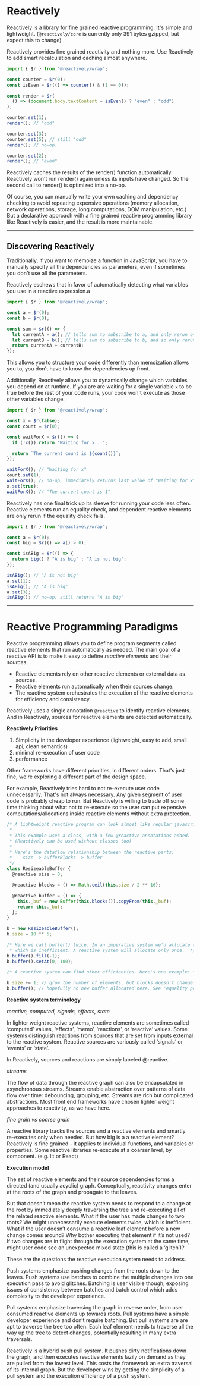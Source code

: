 # Reactively

Reactively is a library for fine grained reactive programming.
It's simple and lightweight.
(`@reactively/core` is currently only 391 bytes gzipped, but expect this to change)

Reactively provides fine grained reactivity and nothing more.
Use Reactively to add smart recalculation and caching almost anywhere.

```ts
import { $r } from "@reactively/wrap";

const counter = $r(0);
const isEven = $r(() => counter() & (1 == 0));

const render = $r(
  () => (document.body.textContent = isEven() ? "even" : "odd")
);

counter.set(1);
render(); // "odd"

counter.set(3);
counter.set(5); // still "odd"
render(); // no-op.

counter.set(2);
render(); // "even"
```

Reactively caches the results of the render() function
automatically. Reactively won't run render() again unless its inputs have changed.
So the second call to render() is optimized into a no-op.

Of course, you can manually write your own caching and dependency checking
to avoid repeating expensive operations
(memory allocation, network operations, storage, long computations, DOM manipulation, etc.)
But a declarative approach with a fine grained reactive programming library like Reactively
is easier, and the result is more maintainable.

---

## Discovering Reactively

Traditionally, if you want to memoize a function in JavaScript, you have to manually specify all the dependencies as parameters, even if sometimes you don't use all the parameters.

Reactively eschews that in favor of automatically detecting what variables you use in a reactive expression.a

```ts
import { $r } from "@reactively/wrap";

const a = $r(0);
const b = $r(0);

const sum = $r(() => {
  let currentA = a(); // tells sum to subscribe to a, and only rerun once a has changed
  let currentB = b(); // tells sum to subscribe to b, and so only rerun once a or b have changed
  return currentA + currentB;
});
```

This allows you to structure your code differently than memoization allows you to, you don't have to know the dependencies up front.

Additionally, Reactively allows you to dynamically change which variables you depend on at runtime. If you are are waiting for a single variable `x` to be true before the rest of your code runs, your code won't execute as those other variables change.

```ts
import { $r } from "@reactively/wrap";

const x = $r(false);
const count = $r(0);

const waitForX = $r(() => {
  if (!x()) return "Waiting for x...";

  return `The current count is ${count()}`;
});

waitForX(); // "Waiting for x"
count.set(1);
waitForX(); // no-op, immediately returns last value of "Waiting for x"
x.set(true);
waitForX(); // "The current count is 1"
```

Reactively has one final trick up its sleeve for running your code less often.
Reactive elements run an equality check, and dependent reactive elements are only rerun if the equality check fails.

```ts
import { $r } from "@reactively/wrap";

const a = $r(0);
const big = $r(() => a() > 0);

const isABig = $r(() => {
  return big() ? "A is big" : "A is not big";
});

isABig(); // "A is not big"
a.set(1);
isABig(); // "A is big"
a.set(3);
isABig(); // no-op, still returns "A is big"
```

---

# Reactive Programming Paradigms

Reactive programming allows you to define program segments called reactive elements that run automatically as needed. The main goal of a reactive API is to make it easy to define _reactive elements_ and their _sources_.

- Reactive elements rely on other reactive elements or external data as sources.
- Reactive elements run automatically when their sources change.
- The reactive system orchestrates the execution of the reactive elements for efficiency and consistency.

Reactively uses a single annotation `@reactive` to identify reactive elements.
And in Reactively, sources for reactive elements are detected automatically.

**Reactively Priorities**

1. Simplicity in the developer experience (lightweight, easy to add, small api, clean semantics)
2. minimal re-execution of user code
3. performance

Other frameworks have different priorities, in different orders.
That's just fine, we're exploring a different part of the design space.

For example, Reactively tries hard to not re-execute user code unnecessarily.
That's not always necessary. Any given segment of user code is probably cheap to run.
But Reactively is willing to trade off some time thinking about what not to re-execute
so the user can put expensive computations/allocations inside reactive elements
without extra protection.

```jsx
/* A lightweight reactive program can look almost like regular javascript programming.
 *
 * This example uses a class, with a few @reactive annotations added.
 * (Reactively can be used without classes too)
 *
 * Here's the dataflow relationship between the reactive parts:
 *    size -> bufferBlocks -> buffer
 */
class ResizeableBuffer {
  @reactive size = 0;

  @reactive blocks = () => Math.ceil(this.size / 2 ** 16);

  @reactive buffer = () => {
    this._buf = new Buffer(this.blocks()).copyFrom(this._buf);
    return this._buf;
  };
}

b = new ResizeableBuffer();
b.size = 10 ** 5;

/* Here we call buffer() twice. In an imperative system we'd allocate twice
 * which is inefficient. A reactive system will allocate only once.  */
b.buffer().fill(-1);
b.buffer().setAt(0, 100);

/* A reactive system can find other efficiencies. Here's one example: */

b.size += 1; // grow the number of elements, but blocks doesn't change
b.buffer(); // hopefully no new buffer allocated here. See 'equality propogation'
```

**Reactive system terminology**

_reactive, computed, signals, effects, state_

In lighter weight reactive systems, reactive elements are sometimes called ‘computed’ values, ‘effects’, ‘memo’, ‘reactions’, or ‘reactive’ values. Some systems distinguish reactions from sources that are set from inputs external to the reactive system. Reactive sources are variously called ‘signals’ or ‘events’ or ‘state’.

In Reactively, sources and reactions are simply labeled @reactive.

_streams_

The flow of data through the reactive graph can also be encapsulated in asynchronous streams. Streams enable abstraction over patterns of data flow over time: debouncing, grouping, etc. Streams are rich but complicated abstractions. Most front end frameworks have chosen lighter weight approaches to reactivity, as we have here.

_fine grain vs coarse grain_

A reactive library tracks the sources and a reactive elements and smartly re-executes only when needed.
But how big is a a reactive element?
Reactively is fine grained - it applies to individual functions, and variables or properties.
Some reactive libraries re-execute at a coarser level, by component. (e.g. lit or React)

**Execution model**

The set of reactive elements and their source dependencies forms a directed (and usually acyclic) graph. Conceptually, reactivity changes enter at the roots of the graph and propagate to the leaves.

But that doesn’t mean the reactive system needs to respond to a change at the root by immediately deeply traversing the tree and re-executing all of the related reactive elements. What if the user has made changes to two roots? We might unnecessarily execute elements twice, which is inefficient. What if the user doesn’t consume a reactive leaf element before a new change comes around? Why bother executing that element if it’s not used? If two changes are in flight through the execution system at the same time, might user code see an unexpected mixed state (this is called a ‘glitch’)?

These are the questions the reactive execution system needs to address.

Push systems emphasize pushing changes from the roots down to the leaves. Push systems use batches to combine the multiple changes into one execution pass to avoid glitches. Batching is user visible though, exposing issues of consistency between batches and batch control which adds complexity to the developer experience.

Pull systems emphasize traversing the graph in reverse order, from user consumed reactive elements up towards roots. Pull systems have a simple developer experience and don’t require batching. But pull systems are are apt to traverse the tree too often. Each leaf element needs to traverse all the way up the tree to detect changes, potentially resulting in many extra traversals.

Reactively is a hybrid push pull system. It pushes dirty notifications down the graph, and then executes reactive elements lazily on demand as they are pulled from the lowest level. This costs the framework an extra traversal of its internal graph. But the developer wins by getting the simplicity of a pull system and the execution efficiency of a push system.
